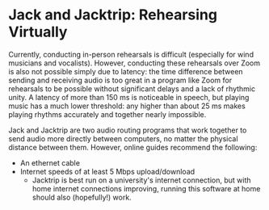 # Jack and Jacktrip: Rehearsing Virtually

Currently, conducting in-person rehearsals is difficult (especially for wind musicians and vocalists). However, conducting these rehearsals over Zoom is also not possible simply due to latency: the time difference between sending and receiving audio is too great in a program like Zoom for rehearsals to be possible without significant delays and a lack of rhythmic unity. A latency of more than 150 ms is noticeable in speech, but playing music has a much lower threshold: any higher than about 25 ms makes playing rhythms accurately and together nearly impossible.

Jack and Jacktrip are two audio routing programs that work together to send audio more directly between computers, no matter the physical distance between them. However, online guides recommend the following:
- An ethernet cable
- Internet speeds of at least 5 Mbps upload/download
   - Jacktrip is best run on a university's internet connection, but with home internet connections improving, running this software at home should also (hopefully!) work.

